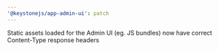 ```yaml
---
'@keystonejs/app-admin-ui': patch
---
```


Static assets loaded for the Admin UI (eg. JS bundles) now have correct Content-Type response headers
